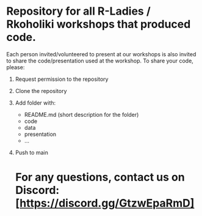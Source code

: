# Repository for all R-Ladies / Rkoholiki workshops that produced code. 

Each person invited/volunteered to present at our workshops is also invited to share the code/presentation used at the workshop. 
To share your code, please: 
1. Request permission to the repository
2. Clone the repository
3. Add folder with:
     - README.md (short description for the folder)
     - code
     - data
     - presentation 
     - ...
4. Push to main

   # For any questions, contact us on Discord: [https://discord.gg/GtzwEpaRmD]
   


